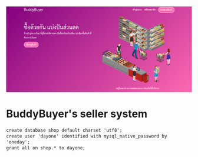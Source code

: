 ![](cover.png)

# BuddyBuyer's seller system


```
create database shop default charset 'utf8';
create user 'dayone' identified with mysql_native_password by 'oneday';
grant all on shop.* to dayone;
```
